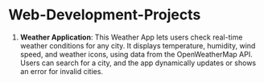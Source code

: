 # Web-Development-Projects
1. **Weather Application**: This Weather App lets users check real-time weather conditions for any city. It displays temperature, humidity, wind speed, and weather icons, using data from the OpenWeatherMap API. Users can search for a city, and the app dynamically updates or shows an error for invalid cities.
